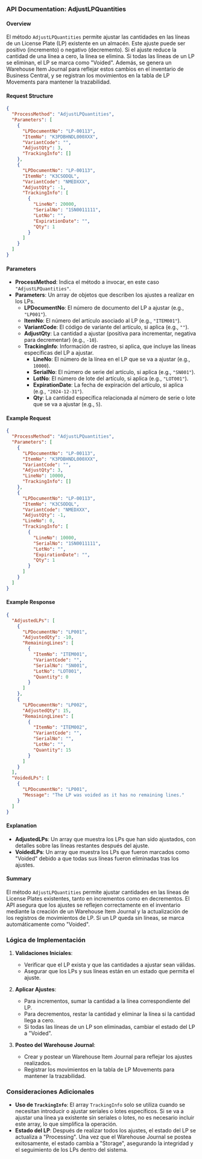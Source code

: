 ### API Documentation: AdjustLPQuantities

#### **Overview**
El método `AdjustLPQuantities` permite ajustar las cantidades en las líneas de un License Plate (LP) existente en un almacén. Este ajuste puede ser positivo (incremento) o negativo (decremento). Si el ajuste reduce la cantidad de una línea a cero, la línea se elimina. Si todas las líneas de un LP se eliminan, el LP se marca como "Voided". Además, se genera un Warehouse Item Journal para reflejar estos cambios en el inventario de Business Central, y se registran los movimientos en la tabla de LP Movements para mantener la trazabilidad.

#### **Request Structure**
```json
{
  "ProcessMethod": "AdjustLPQuantities",
  "Parameters": [
    {
      "LPDocumentNo": "LP-00113",
      "ItemNo": "K3PDBHNDL000XXX",
      "VariantCode": "",
      "AdjustQty": 3,
      "TrackingInfo": []
    },
    {
      "LPDocumentNo": "LP-00113",
      "ItemNo": "K3CSODQL",
      "VariantCode": "NMEDXXX",
      "AdjustQty": -1,
      "TrackingInfo": [
        {
          "LineNo": 20000,
          "SerialNo": "1SN0011111",
          "LotNo": "",
          "ExpirationDate": "",
          "Qty": 1
        }
      ]
    }
  ]
}

```

#### **Parameters**
- **ProcessMethod**: Indica el método a invocar, en este caso `"AdjustLPQuantities"`.
- **Parameters**: Un array de objetos que describen los ajustes a realizar en los LPs.
  - **LPDocumentNo**: El número de documento del LP a ajustar (e.g., `"LP001"`).
  - **ItemNo**: El número del artículo asociado al LP (e.g., `"ITEM001"`).
  - **VariantCode**: El código de variante del artículo, si aplica (e.g., `""`).
  - **AdjustQty**: La cantidad a ajustar (positiva para incrementar, negativa para decrementar) (e.g., `-10`).
  - **TrackingInfo**: Información de rastreo, si aplica, que incluye las líneas específicas del LP a ajustar.
    - **LineNo**: El número de la línea en el LP que se va a ajustar (e.g., `10000`).
    - **SerialNo**: El número de serie del artículo, si aplica (e.g., `"SN001"`).
    - **LotNo**: El número de lote del artículo, si aplica (e.g., `"LOT001"`).
    - **ExpirationDate**: La fecha de expiración del artículo, si aplica (e.g., `"2024-12-31"`).
    - **Qty**: La cantidad específica relacionada al número de serie o lote que se va a ajustar (e.g., `5`).

#### **Example Request**
```json
{
  "ProcessMethod": "AdjustLPQuantities",
  "Parameters": [
    {
      "LPDocumentNo": "LP-00113",
      "ItemNo": "K3PDBHNDL000XXX",
      "VariantCode": "",
      "AdjustQty": 3,
      "LineNo": 10000,
      "TrackingInfo": []
    },
    {
      "LPDocumentNo": "LP-00113",
      "ItemNo": "K3CSODQL",
      "VariantCode": "NMEDXXX",
      "AdjustQty": -1,
      "LineNo": 0,
      "TrackingInfo": [
        {
          "LineNo": 10000,
          "SerialNo": "1SN0011111",
          "LotNo": "",
          "ExpirationDate": "",
          "Qty": 1
        }
      ]
    }
  ]
}
```

#### **Example Response**
```json
{
  "AdjustedLPs": [
    {
      "LPDocumentNo": "LP001",
      "AdjustedQty": -10,
      "RemainingLines": [
        {
          "ItemNo": "ITEM001",
          "VariantCode": "",
          "SerialNo": "SN001",
          "LotNo": "LOT001",
          "Quantity": 0
        }
      ]
    },
    {
      "LPDocumentNo": "LP002",
      "AdjustedQty": 15,
      "RemainingLines": [
        {
          "ItemNo": "ITEM002",
          "VariantCode": "",
          "SerialNo": "",
          "LotNo": "",
          "Quantity": 15
        }
      ]
    }
  ],
  "VoidedLPs": [
    {
      "LPDocumentNo": "LP001",
      "Message": "The LP was voided as it has no remaining lines."
    }
  ]
}
```

#### **Explanation**
- **AdjustedLPs**: Un array que muestra los LPs que han sido ajustados, con detalles sobre las líneas restantes después del ajuste.
- **VoidedLPs**: Un array que muestra los LPs que fueron marcados como "Voided" debido a que todas sus líneas fueron eliminadas tras los ajustes.

#### **Summary**
El método `AdjustLPQuantities` permite ajustar cantidades en las líneas de License Plates existentes, tanto en incrementos como en decrementos. El API asegura que los ajustes se reflejen correctamente en el inventario mediante la creación de un Warehouse Item Journal y la actualización de los registros de movimientos de LP. Si un LP queda sin líneas, se marca automáticamente como "Voided".

### Lógica de Implementación
1. **Validaciones Iniciales**: 
   - Verificar que el LP exista y que las cantidades a ajustar sean válidas.
   - Asegurar que los LPs y sus líneas están en un estado que permita el ajuste.

2. **Aplicar Ajustes**:
   - Para incrementos, sumar la cantidad a la línea correspondiente del LP.
   - Para decrementos, restar la cantidad y eliminar la línea si la cantidad llega a cero.
   - Si todas las líneas de un LP son eliminadas, cambiar el estado del LP a "Voided".

3. **Posteo del Warehouse Journal**:
   - Crear y postear un Warehouse Item Journal para reflejar los ajustes realizados.
   - Registrar los movimientos en la tabla de LP Movements para mantener la trazabilidad.

### **Consideraciones Adicionales**
- **Uso de `TrackingInfo`**: El array `TrackingInfo` solo se utiliza cuando se necesitan introducir o ajustar seriales o lotes específicos. Si se va a ajustar una línea ya existente sin seriales o lotes, no es necesario incluir este array, lo que simplifica la operación.
- **Estado del LP**: Después de realizar todos los ajustes, el estado del LP se actualiza a "Processing". Una vez que el Warehouse Journal se postea exitosamente, el estado cambia a "Storage", asegurando la integridad y el seguimiento de los LPs dentro del sistema.